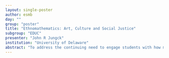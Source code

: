 ```yaml
---
layout: single-poster
author: esmb
day: ""
group: "poster"
title: "Ethnomathematics: Art, Culture and Social Justice"
subgroup: "EDUC"
presenter: "John R Jungck"
institution: "University of Delaware"
abstract: "To address the continuing need to engage students with how mathematics can contribute to issues of equity versus equality, civil rights, social justice, and the historical contributions to mathematics from cultures around the world, ethnomathematics educators have developed numerous educational materials. Activities from a recent course which applied mathematics such as fractals, tessellations, cellular automata, groups, symmetries, graph theory, and game theory will be illustrated with various student projects. I argue that by engaging students in “Brave Spaces”  (see our Numeracy article) with mathematical tools and data, students will tackle difficult complex issues with minimal professorial facilitation."
---
```

